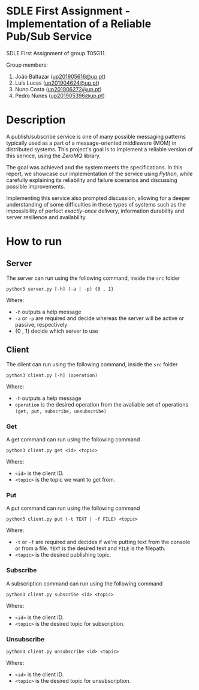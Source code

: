 # SDLE First Assignment - Implementation of a Reliable Pub/Sub Service

SDLE First Assignment of group T05G11.

Group members:

1. João Baltazar (up201905616@up.pt)
2. Luís Lucas (up201904624@up.pt)
3. Nuno Costa (up201906272@up.pt)
4. Pedro Nunes (up201905396@up.pt)

# Description

 A publish/subscribe service is one of many possible messaging patterns typically used as a part of a message-oriented middleware (MOM) in distributed systems. This project's goal is to implement a reliable version of this service, using the *ZeroMQ* library.
    
The goal was achieved and the system meets the specifications. In this report, we showcase our implementation of the service using *Python*, while carefully explaining its reliability and failure scenarios and discussing possible improvements.

Implementing this service also prompted discussion, allowing for a deeper understanding of some difficulties in these types of systems such as the impossibility of perfect *exactly-once* delivery, information durability and server resilience and availability.

# How to run

## Server

The server can run using the following command, inside the ``src`` folder

```
python3 server.py [-h] (-a | -p) {0 , 1}
``` 
Where:
- ``-h`` outputs a help message
- ``-a`` or ``-p`` are required and decide whereas the server will be active or passive, respectively
- {0 , 1} decide which server to use

## Client
The client can run using the following command, inside the ``src`` folder

```
python3 client.py [-h] (operation)
```
Where:
- ``-h`` outputs a help message
- ``operation`` is the desired operation from the avaliable set of operations ``(get, put, subscribe, unsubscribe)``

### Get
A get command can run using the following command
```
python3 client.py get <id> <topic>
```
Where:
- ``<id>`` is the client ID.
- ``<topic>`` is the topic we want to get from.
### Put
A put command can run using the following command
```
python3 client.py put (-t TEXT | -f FILE) <topic>
```
Where:
- ``-t`` or ``-f`` are required and decides if we're putting text from the console or from a file. ``TEXT`` is the desired text and ``FILE`` is the filepath.
- ``<topic>`` is the desired publishing topic.
### Subscribe
A subscription command can run using the following command
```
python3 client.py subscribe <id> <topic>
```
Where:
- ``<id>`` is the client ID.
- ``<topic>`` is the desired topic for subscription.
### Unsubscribe
```
python3 client.py unsubscribe <id> <topic>
```
Where:
- ``<id>`` is the client ID.
- ``<topic>`` is the desired topic for unsubscription.
